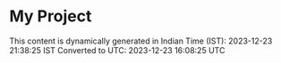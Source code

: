 # My Project

This content is dynamically generated in Indian Time (IST): 2023-12-23 21:38:25 IST
Converted to UTC: 2023-12-23 16:08:25 UTC
